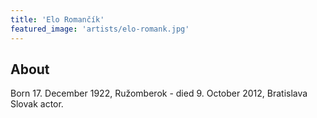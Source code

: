 ```yaml
---
title: 'Elo Romančík'
featured_image: 'artists/elo-romank.jpg'
---
```


## About

Born 17. December 1922, Ružomberok - died 9. October 2012, Bratislava
Slovak actor.
